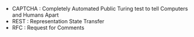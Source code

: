 - CAPTCHA : Completely Automated Public Turing test to tell Computers and Humans Apart
- REST : Representation State Transfer
- RFC : Request for Comments
